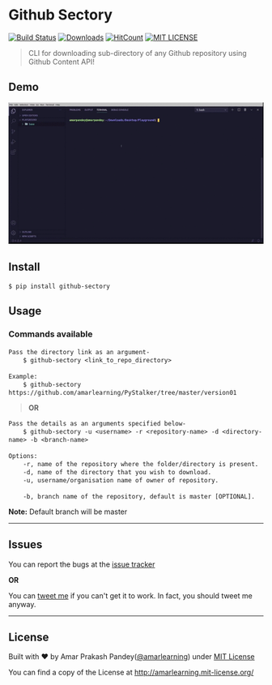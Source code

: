 # Github Sectory

[![Build Status](https://travis-ci.org/amarlearning/Github-Sectory.svg?branch=master)](https://travis-ci.org/amarlearning/Github-Sectory/)
[![Downloads](https://pepy.tech/badge/github-sectory)](https://pepy.tech/project/github-sectory)
[![HitCount](http://hits.dwyl.io/amarlearning/Github-Sectory.svg)](http://hits.dwyl.io/amarlearning/Github-Sectory)
[![MIT LICENSE](https://img.shields.io/pypi/l/pyzipcode-cli.svg)](http://amarlearning.mit-license.org/)

> CLI for downloading sub-directory of any Github repository using Github Content API!

## Demo

![Demo GitHub Sectory](https://raw.githubusercontent.com/amarlearning/github-sectory/master/screencast.gif)

## Install

```
$ pip install github-sectory
```

## Usage

### Commands available

```
Pass the directory link as an argument-
	$ github-sectory <link_to_repo_directory>

Example:
	$ github-sectory https://github.com/amarlearning/PyStalker/tree/master/version01

```

> **OR**

```
Pass the details as an arguments specified below-
	$ github-sectory -u <username> -r <repository-name> -d <directory-name> -b <branch-name>

Options:
	-r, name of the repository where the folder/directory is present.
	-d, name of the directory that you wish to download.
	-u, username/organisation name of owner of repository.

	-b, branch name of the repository, default is master [OPTIONAL].
```

**Note:** Default branch will be master

---

## Issues

You can report the bugs at the [issue tracker](https://github.com/amarlearning/Github-Sectory/issues)

**OR**

You can [tweet me](https://twitter.com/iamarpandey) if you can't get it to work. In fact, you should tweet me anyway.

---

## License

Built with ♥ by Amar Prakash Pandey([@amarlearning](http://github.com/amarlearning)) under [MIT License](http://amarlearning.mit-license.org/)

You can find a copy of the License at http://amarlearning.mit-license.org/
